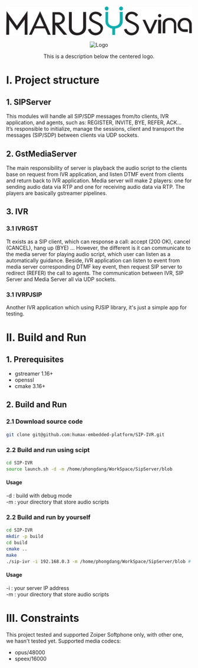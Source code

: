 ![Project Logo](images/logo.png)
<div align="center">
  <img src="https://www.3cx.com/wp-content/uploads/2020/06/ivr-system.jpg" alt="Logo" width="200">
  <p>This is a description below the centered logo.</p>
</div>

# I. Project structure

## 1. SIPServer
This modules will handle all SIP/SDP messages from/to clients, IVR application, and agents, such as: REGISTER, INVITE, BYE, REFER, ACK...  
It’s responsible to initialize, manage the sessions, client and transport the messages (SIP/SDP) between clients via UDP sockets.

## 2. GstMediaServer
The main responsibility of server is playback the audio script to the clients base on request from IVR application, and listen DTMF event from clients and return back to IVR application. 
Media server will make 2 players: one for sending audio data via RTP and one for receiving audio data via RTP. The players are basically gstreamer pipelines.

## 3. IVR 
  ### 3.1 IVRGST
  Tt exists as a SIP client, which can response a call: accept (200 OK), cancel (CANCEL), hang up (BYE) ... 
  However, the different is it can communicate to the media server for playing audio script, which user can listen as a automatically guidance. 
  Beside, IVR application can listen to event from media server corresponding DTMF key event, then request SIP server to redirect (REFER) the call to agents. 
  The communication between IVR, SIP Server and Media Server all via UDP sockets.

  ### 3.1 IVRPJSIP
  Another IVR application which using PJSIP library, it's just a simple app for testing.


# II. Build and Run

## 1. Prerequisites 
  - gstreamer 1.16+
  - openssl
  - cmake 3.16+

## 2. Build and Run
### 2.1 Download source code
```bash
git clone git@github.com:humax-embedded-platform/SIP-IVR.git
```

### 2.2 Build and run using scipt
```bash
cd SIP-IVR
source launch.sh -d -m /home/phongdang/WorkSpace/SipServer/blob
```
#### Usage
-d : build with debug mode  
-m : your directory that store audio scripts

### 2.2 Build and run by yourself

``` bash
cd SIP-IVR
mkdir -p build
cd build
cmake ..
make
./sip-ivr -i 192.168.0.3 -m /home/phongdang/WorkSpace/SipServer/blob # correct you media path
```

#### Usage
-i : your server IP address  
-m : your directory that store audio scripts

# III. Constraints
This project tested and supported Zoiper Softphone only, with other one, we hasn't tested yet.
Supported media codecs:
  - opus/48000
  - speex/16000
